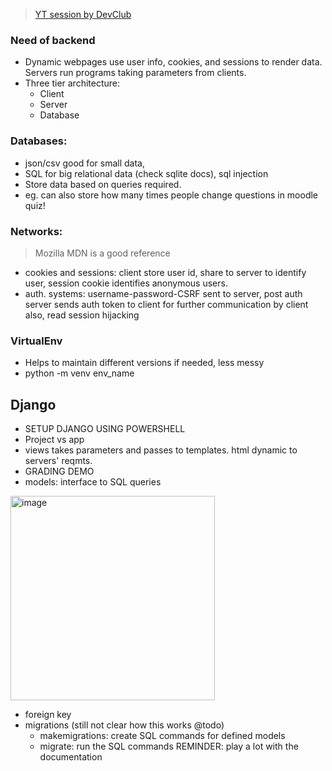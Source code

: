 > [YT session by DevClub](https://www.youtube.com/redirect?event=video_description&redir_token=QUFFLUhqbjJUdHFvUVlCTU5YazNxS09PUVhUZGpOZk5oZ3xBQ3Jtc0tsQk94eGVYcDc0SU5sMUkzX0hsaEVPaGkwYkFzSkY0dmtyUXh1czNQZ3pJak1pTGtCemJKVXdoUGJZeXRtZGpaUEdSLVZneGk4S0QwX1NXQUFIckFjcFFEVXdkOHVudGw0d0w1RG13QmNiMkNDWHJCWQ&q=https%3A%2F%2Fdocs.google.com%2Fpresentation%2Fd%2Fe%2F2PACX-1vQbtDDGQonkIoGu68VrINL2s3sQcfiH5XVnk-iU26nk16DFBGsDabichsqhdtBvowPvpxaIbFLAV2h3%2Fpub%3Fslide%3Did.p&v=T4o1oxfz02w)
### Need of backend
- Dynamic webpages use user info, cookies, and sessions to render data. Servers run programs taking parameters from clients.
- Three tier architecture:  
    - Client
    - Server
    - Database
### Databases:
  - json/csv good for small data,
  - SQL for big relational data (check sqlite docs), sql injection
  - Store data based on queries required.
  - eg. can also store how many times people change questions in moodle quiz!

### Networks:
  > Mozilla MDN is a good reference
  - cookies and sessions: client store user id, share to server to identify user, session cookie identifies anonymous users.
  - auth. systems: username-password-CSRF sent to server, post auth server sends auth token to client for further communication by client also, read session hijacking

### VirtualEnv
  - Helps to maintain different versions if needed, less messy
  - python -m venv env_name

## Django
- SETUP DJANGO USING POWERSHELL
- Project vs app
- views takes parameters and passes to templates. html dynamic to servers' reqmts.
- GRADING DEMO
- models: interface to SQL queries  
<img width="327" alt="image" src="https://github.com/kohinoor23/summer-of-code-2023/assets/61497490/4b8fac3c-130b-4417-a494-16dcb2c3039a">
  
  - foreign key
  - migrations (still not clear how this works @todo)
      - makemigrations: create SQL commands for defined models
      - migrate: run the SQL commands
        REMINDER: play a lot with the documentation




 
